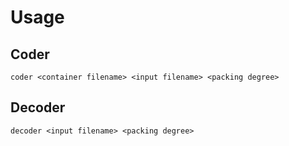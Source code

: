 # Usage
## Coder
``coder <container filename> <input filename> <packing degree>``

## Decoder
``decoder <input filename> <packing degree>``